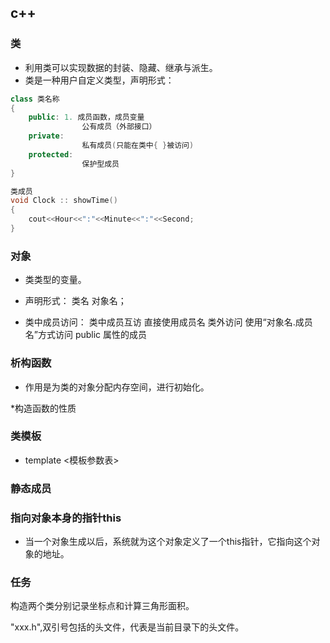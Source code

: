 ## c++
### 类
* 利用类可以实现数据的封装、隐藏、继承与派生。
* 类是一种用户自定义类型，声明形式：
```c++
class 类名称
{
    public: 1. 成员函数，成员变量
                公有成员（外部接口）
    private:
                私有成员(只能在类中{ }被访问)
    protected:
                保护型成员
}

类成员
void Clock :: showTime()
{
    cout<<Hour<<":"<<Minute<<":"<<Second;
}

```

### 对象
* 类类型的变量。
* 声明形式： 类名     对象名；

* 类中成员访问：
    类中成员互访
        直接使用成员名
    类外访问
        使用“对象名.成员名”方式访问 public 属性的成员

### 析构函数
* 作用是为类的对象分配内存空间，进行初始化。

*构造函数的性质


### 类模板
* template  <模板参数表> 

### 静态成员

### 指向对象本身的指针this
* 当一个对象生成以后，系统就为这个对象定义了一个this指针，它指向这个对象的地址。

### 任务
构造两个类分别记录坐标点和计算三角形面积。


"xxx.h",双引号包括的头文件，代表是当前目录下的头文件。